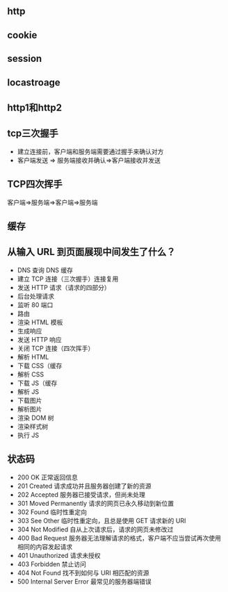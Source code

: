## http

## cookie
## session
## locastroage
## http1和http2
## tcp三次握手
- 建立连接前，客户端和服务端需要通过握手来确认对方
- 客户端发送 => 服务端接收并确认=>客户端接收并发送
## TCP四次挥手
客户端=>服务端=>客户端=>服务端
## 缓存
## 从输入 URL 到页面展现中间发生了什么？
- DNS 查询 DNS 缓存
- 建立 TCP 连接（三次握手）连接复用
- 发送 HTTP 请求（请求的四部分）
- 后台处理请求
- 监听 80 端口
- 路由
- 渲染 HTML 模板
- 生成响应
- 发送 HTTP 响应
- 关闭 TCP 连接（四次挥手）
- 解析 HTML
- 下载 CSS（缓存
- 解析 CSS
- 下载 JS（缓存
- 解析 JS
- 下载图片
- 解析图片
- 渲染 DOM 树
- 渲染样式树
- 执行 JS
## 状态码
- 200 OK   正常返回信息
- 201 Created  请求成功并且服务器创建了新的资源
- 202 Accepted  服务器已接受请求，但尚未处理
- 301 Moved Permanently  请求的网页已永久移动到新位置
- 302 Found  临时性重定向
- 303 See Other  临时性重定向，且总是使用 GET 请求新的 URI
- 304 Not Modified  自从上次请求后，请求的网页未修改过
- 400 Bad Request  服务器无法理解请求的格式，客户端不应当尝试再次使用相同的内容发起请求
- 401 Unauthorized  请求未授权
- 403 Forbidden  禁止访问
- 404 Not Found  找不到如何与 URI 相匹配的资源
- 500 Internal Server Error  最常见的服务器端错误